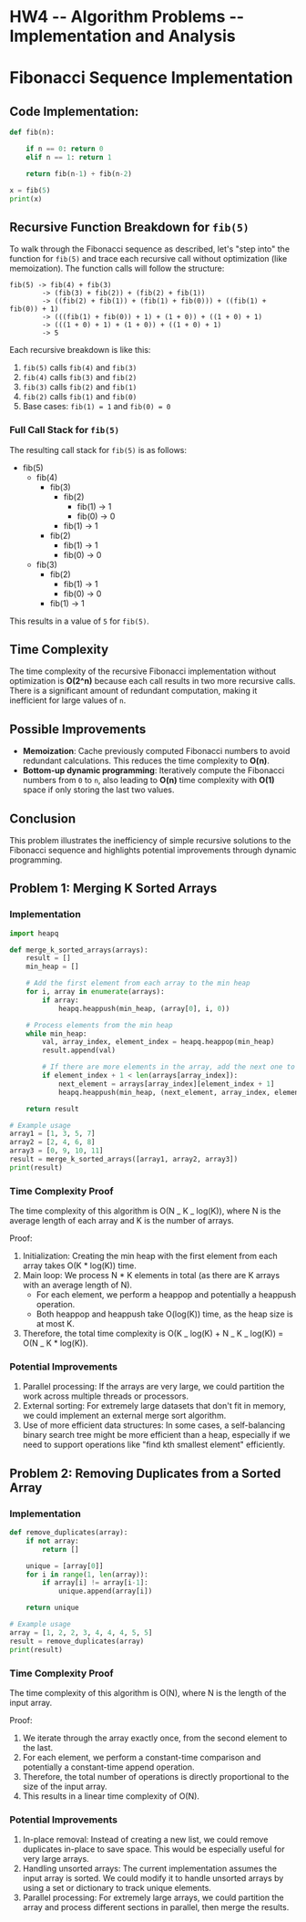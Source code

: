 # HW4 -- Algorithm Problems -- Implementation and Analysis

# Fibonacci Sequence Implementation

## Code Implementation:
```python
def fib(n):

    if n == 0: return 0
    elif n == 1: return 1

    return fib(n-1) + fib(n-2)

x = fib(5)
print(x)

```


## Recursive Function Breakdown for `fib(5)`

To walk through the Fibonacci sequence as described, let's "step into" the function for `fib(5)` and trace each recursive call without optimization (like memoization). The function calls will follow the structure:

```
fib(5) -> fib(4) + fib(3)
        -> (fib(3) + fib(2)) + (fib(2) + fib(1))
        -> ((fib(2) + fib(1)) + (fib(1) + fib(0))) + ((fib(1) + fib(0)) + 1)
        -> (((fib(1) + fib(0)) + 1) + (1 + 0)) + ((1 + 0) + 1)
        -> (((1 + 0) + 1) + (1 + 0)) + ((1 + 0) + 1)
        -> 5
```

Each recursive breakdown is like this:

1. `fib(5)` calls `fib(4)` and `fib(3)`
2. `fib(4)` calls `fib(3)` and `fib(2)`
3. `fib(3)` calls `fib(2)` and `fib(1)`
4. `fib(2)` calls `fib(1)` and `fib(0)`
5. Base cases: `fib(1) = 1` and `fib(0) = 0`

### Full Call Stack for `fib(5)`

The resulting call stack for `fib(5)` is as follows:

- fib(5)
  - fib(4)
    - fib(3)
      - fib(2)
        - fib(1) -> 1
        - fib(0) -> 0
      - fib(1) -> 1
    - fib(2)
      - fib(1) -> 1
      - fib(0) -> 0
  - fib(3)
    - fib(2)
      - fib(1) -> 1
      - fib(0) -> 0
    - fib(1) -> 1

This results in a value of `5` for `fib(5)`.

## Time Complexity

The time complexity of the recursive Fibonacci implementation without optimization is **O(2^n)** because each call results in two more recursive calls. There is a significant amount of redundant computation, making it inefficient for large values of `n`.

## Possible Improvements

- **Memoization**: Cache previously computed Fibonacci numbers to avoid redundant calculations. This reduces the time complexity to **O(n)**.
- **Bottom-up dynamic programming**: Iteratively compute the Fibonacci numbers from `0` to `n`, also leading to **O(n)** time complexity with **O(1)** space if only storing the last two values.

## Conclusion

This problem illustrates the inefficiency of simple recursive solutions to the Fibonacci sequence and highlights potential improvements through dynamic programming.

## Problem 1: Merging K Sorted Arrays

### Implementation

```python
import heapq

def merge_k_sorted_arrays(arrays):
    result = []
    min_heap = []

    # Add the first element from each array to the min heap
    for i, array in enumerate(arrays):
        if array:
            heapq.heappush(min_heap, (array[0], i, 0))

    # Process elements from the min heap
    while min_heap:
        val, array_index, element_index = heapq.heappop(min_heap)
        result.append(val)

        # If there are more elements in the array, add the next one to the heap
        if element_index + 1 < len(arrays[array_index]):
            next_element = arrays[array_index][element_index + 1]
            heapq.heappush(min_heap, (next_element, array_index, element_index + 1))

    return result

# Example usage
array1 = [1, 3, 5, 7]
array2 = [2, 4, 6, 8]
array3 = [0, 9, 10, 11]
result = merge_k_sorted_arrays([array1, array2, array3])
print(result)
```

### Time Complexity Proof

The time complexity of this algorithm is O(N _ K _ log(K)), where N is the average length of each array and K is the number of arrays.

Proof:

1. Initialization: Creating the min heap with the first element from each array takes O(K \* log(K)) time.
2. Main loop: We process N \* K elements in total (as there are K arrays with an average length of N).
   - For each element, we perform a heappop and potentially a heappush operation.
   - Both heappop and heappush take O(log(K)) time, as the heap size is at most K.
3. Therefore, the total time complexity is O(K _ log(K) + N _ K _ log(K)) = O(N _ K \* log(K)).

### Potential Improvements

1. Parallel processing: If the arrays are very large, we could partition the work across multiple threads or processors.
2. External sorting: For extremely large datasets that don't fit in memory, we could implement an external merge sort algorithm.
3. Use of more efficient data structures: In some cases, a self-balancing binary search tree might be more efficient than a heap, especially if we need to support operations like "find kth smallest element" efficiently.

## Problem 2: Removing Duplicates from a Sorted Array

### Implementation

```python
def remove_duplicates(array):
    if not array:
        return []

    unique = [array[0]]
    for i in range(1, len(array)):
        if array[i] != array[i-1]:
            unique.append(array[i])

    return unique

# Example usage
array = [1, 2, 2, 3, 4, 4, 4, 5, 5]
result = remove_duplicates(array)
print(result)
```

### Time Complexity Proof

The time complexity of this algorithm is O(N), where N is the length of the input array.

Proof:

1. We iterate through the array exactly once, from the second element to the last.
2. For each element, we perform a constant-time comparison and potentially a constant-time append operation.
3. Therefore, the total number of operations is directly proportional to the size of the input array.
4. This results in a linear time complexity of O(N).

### Potential Improvements

1. In-place removal: Instead of creating a new list, we could remove duplicates in-place to save space. This would be especially useful for very large arrays.
2. Handling unsorted arrays: The current implementation assumes the input array is sorted. We could modify it to handle unsorted arrays by using a set or dictionary to track unique elements.
3. Parallel processing: For extremely large arrays, we could partition the array and process different sections in parallel, then merge the results.
